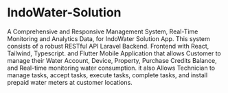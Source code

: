 # IndoWater-Solution
A Comprehensive and Responsive Management System, Real-Time Monitoring and Analytics Data, for IndoWater Solution App.
This system consists of a robust RESTful API Laravel Backend.
Frontend with React, Tailwind, Typescript.
and Flutter Mobile Application that allows Customer to manage their Water Account, Device, Property, Purchase Credits Balance, and Real-time monitoring water consumption. 
it also Allows Technician to manage tasks, accept tasks, execute tasks, complete tasks, and install prepaid water meters at customer locations.
